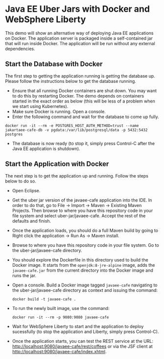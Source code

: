 # Java EE Uber Jars with Docker and WebSphere Liberty
This demo will show an alternative way of deploying Java EE applications on Docker. The application server is packaged inside a self-contained jar that will run inside Docker. The application will be run without any external dependencies.

## Start the Database with Docker
The first step to getting the application running is getting the database up. Please follow the instructions below to get the database running.

* Ensure that all running Docker containers are shut down. You may want to do this by restarting Docker. The demo depends on containers started in the exact order as below (this will be less of a problem when we start using Kubernetes).
* Make sure Docker is running. Open a console.
* Enter the following command and wait for the database to come up fully.
```
docker run -it --rm -e POSTGRES_HOST_AUTH_METHOD=trust --name jakartaee-cafe-db -v pgdata:/var/lib/postgresql/data -p 5432:5432 postgres
```
* The database is now ready (to stop it, simply press Control-C after the Java EE application is shutdown).

## Start the Application with Docker
The next step is to get the application up and running. Follow the steps below to do so.

* Open Eclipse.
* Get the uber jar version of the javaee-cafe application into the IDE. In order to do that, go to File -> Import -> Maven -> Existing Maven Projects. Then browse to where you have this repository code in your file system and select uber-jar/javaee-cafe. Accept the rest of the defaults and finish.
* Once the application loads, you should do a full Maven build by going to Right click the application -> Run As -> Maven install.
* Browse to where you have this repository code in your file system. Go to the uber-jar/javaee-cafe directory.
* You should explore the Dockerfile in this directory used to build the Docker image. It starts from the `openjdk:8-jre-alpine` image, adds the `javaee-cafe.jar` from the current directory into the Docker image and runs the jar. 
* Open a console. Build a Docker image tagged `javaee-cafe` navigating to the uber-jar/javaee-cafe directory as context and issuing the command:

	```
	docker build -t javaee-cafe .
	```
* To run the newly built image, use the command:

	```
	docker run -it --rm -p 9080:9080 javaee-cafe
	```

* Wait for WebSphere Liberty to start and the application to deploy sucessfully (to stop the application and Liberty, simply press Control-C).
* Once the application starts, you can test the REST service at the URL: [http://localhost:9080/javaee-cafe/rest/coffees](http://localhost:9080/javaee-cafe/rest/coffees) or via the JSF client at [http://localhost:9080/javaee-cafe/index.xhtml](http://localhost:9080/javaee-cafe/index.xhtml).
